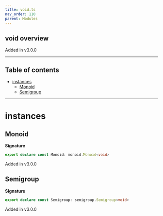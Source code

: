 ```yaml
---
title: void.ts
nav_order: 110
parent: Modules
---
```


## void overview

Added in v3.0.0

---

<h2 class="text-delta">Table of contents</h2>

- [instances](#instances)
  - [Monoid](#monoid)
  - [Semigroup](#semigroup)

---

# instances

## Monoid

**Signature**

```ts
export declare const Monoid: monoid.Monoid<void>
```

Added in v3.0.0

## Semigroup

**Signature**

```ts
export declare const Semigroup: semigroup.Semigroup<void>
```

Added in v3.0.0
